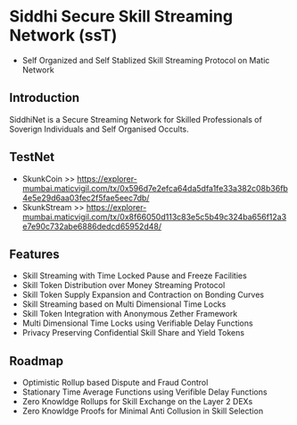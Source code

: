 # Siddhi Secure Skill Streaming Network (ssT)
- Self Organized and Self Stablized Skill Streaming Protocol on Matic Network

## Introduction

SiddhiNet is a Secure Streaming Network for Skilled Professionals of Soverign Individuals and Self Organised Occults. 

## TestNet
- SkunkCoin >> https://explorer-mumbai.maticvigil.com/tx/0x596d7e2efca64da5dfa1fe33a382c08b36fb4e5e29d6aa03fec2f5fae5eec7db/
- SkunkStream >> https://explorer-mumbai.maticvigil.com/tx/0x8f66050d113c83e5c5b49c324ba656f12a3e7e90c732abe6886dedcd65952d48/

## Features
- Skill Streaming with Time Locked Pause and Freeze Facilities
- Skill Token Distribution over Money Streaming Protocol
- Skill Token Supply Expansion and Contraction on Bonding Curves
- Skill Streaming based on Multi Dimensional Time Locks
- Skill Token Integration with Anonymous Zether Framework
- Multi Dimensional Time Locks using Verifiable Delay Functions
- Privacy Preserving Confidential Skill Share and Yield Tokens

## Roadmap
- Optimistic Rollup based Dispute and Fraud Control
- Stationary Time Average Functions using Verifible Delay Functions 
- Zero Knowldge Rollups for Skill Exchange on the Layer 2 DEXs
- Zero Knowldge Proofs for Minimal Anti Collusion in Skill Selection
